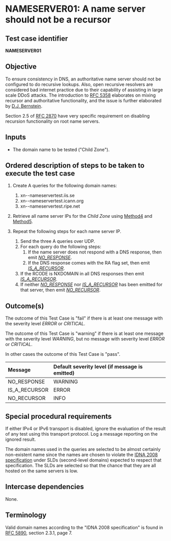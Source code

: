 # NAMESERVER01: A name server should not be a recursor

## Test case identifier
**NAMESERVER01**

## Objective

To ensure consistency in DNS, an authoritative name server should not be
configured to do recursive lookups. Also, open recursive resolvers are
considered bad internet practice due to their capability of assisting in
large scale DDoS attacks. The introduction to [RFC 5358] elaborates on 
mixing recursor and authoritative functionality, and the issue is further 
elaborated by [D.J. Bernstein].

Section 2.5 of [RFC 2870] have very specific requirement on disabling 
recursion functionality on root name servers.

## Inputs

* The domain name to be tested ("Child Zone").

## Ordered description of steps to be taken to execute the test case

1. Create A queries for the following domain names:
   1. xn--nameservertest.iis.se
   2. xn--nameservertest.icann.org
   3. xn--nameservertest.ripe.net

2. Retrieve all name server IPs for the *Child Zone* using 
   [Method4] and [Method5].

3. Repeat the following steps for each name server IP.
   1. Send the three A queries over UDP.
   2. For each query do the following steps:
      1. If the name server does not respond with a DNS 
      	 response, then emit *[NO_RESPONSE]*.
      2. If the DNS response comes with the RA flag set, then 
      	 emit *[IS_A_RECURSOR]*.
   3. If the RCODE is NXDOMAIN in all DNS responses then 
      emit *[IS_A_RECURSOR]*.
   4. If neither *[NO_RESPONSE]* nor *[IS_A_RECURSOR]* has been emitted 
      for that server, then emit *[NO_RECURSOR]*.

## Outcome(s)

The outcome of this Test Case is "fail" if there is at least one message
with the severity level *ERROR* or *CRITICAL*.

The outcome of this Test Case is "warning" if there is at least one message
with the severity level *WARNING*, but no message with severity level
*ERROR* or *CRITICAL*.

In other cases the outcome of this Test Case is "pass".

Message                       | Default severity level (if message is emitted)
:-----------------------------|:-----------------------------------
NO_RESPONSE                   | WARNING
IS_A_RECURSOR                 | ERROR
NO_RECURSOR                   | INFO

## Special procedural requirements

If either IPv4 or IPv6 transport is disabled, ignore the evaluation of the
result of any test using this transport protocol. Log a message reporting
on the ignored result.

The domain names used in the queries are selected to be almost certainly 
non-existent name since the names are chosen to violate the 
[IDNA 2008 specification] under SLDs (second-level domains) expected to 
respect that specification. The SLDs are selected so that the chance that 
they are all hosted on the same servers is low.

## Intercase dependencies

None.

## Terminology

Valid domain names according to the "IDNA 2008 specification" is found in
[RFC 5890], section 2.3.1, page 7.
 

[RFC 2870]: https://tools.ietf.org/html/rfc2870

[RFC 5358]: https://tools.ietf.org/html/rfc5358

[RFC 5890]: https://tools.ietf.org/html/rfc5890

[D.J. Bernstein]: http://cr.yp.to/djbdns/separation.html

[Method4]: #method-4-delegation-name-server-addresses

[Method5]: #method-5-in-zone-addresses-records-of-name-servers

[NO_RESPONSE]: #outcomes

[IS_A_RECURSOR]: #outcomes

[NO_RECURSOR]: #outcomes

[IDNA 2008 specification]: #terminology
